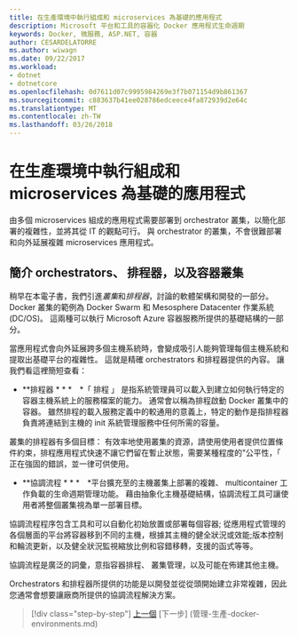 ```yaml
---
title: 在生產環境中執行組成和 microservices 為基礎的應用程式
description: Microsoft 平台和工具的容器化 Docker 應用程式生命週期
keywords: Docker, 微服務, ASP.NET, 容器
author: CESARDELATORRE
ms.author: wiwagn
ms.date: 09/22/2017
ms.workload:
- dotnet
- dotnetcore
ms.openlocfilehash: 0d7611d07c9995984269e3f7b071154d9b861367
ms.sourcegitcommit: c883637b41ee028786edceece4fa872939d2e64c
ms.translationtype: MT
ms.contentlocale: zh-TW
ms.lasthandoff: 03/26/2018
---
```

# <a name="run-composed-and-microservices-based-applications-in-production-environments"></a>在生產環境中執行組成和 microservices 為基礎的應用程式

由多個 microservices 組成的應用程式需要部署到 orchestrator 叢集，以簡化部署的複雜性，並將其從 IT 的觀點可行。 與 orchestrator 的叢集，不會很難部署和向外延展複雜 microservices 應用程式。

## <a name="introduction-to-orchestrators-schedulers-and-container-clusters"></a>簡介 orchestrators、 排程器，以及容器叢集

稍早在本電子書，我們引進*叢集*和*排程器*，討論的軟體架構和開發的一部分。 Docker 叢集的範例為 Docker Swarm 和 Mesosphere Datacenter 作業系統 (DC/OS)。 這兩種可以執行 Microsoft Azure 容器服務所提供的基礎結構的一部分。

當應用程式會向外延展跨多個主機系統時，會變成吸引人能夠管理每個主機系統和提取出基礎平台的複雜性。 這就是精確 orchestrators 和排程器提供的內容。 讓我們看這裡簡短查看：

-   **排程器 * * * *「 排程 」 是指系統管理員可以載入到建立如何執行特定的容器主機系統上的服務檔案的能力。 通常會以稱為排程啟動 Docker 叢集中的容器。 雖然排程的載入服務定義中的較通用的意義上，特定的動作是指排程器負責將連結到主機的 init 系統管理服務中任何所需的容量。

叢集的排程器有多個目標： 有效率地使用叢集的資源，請使用使用者提供位置條件約束，排程應用程式快速不讓它們留在暫止狀態，需要某種程度的"公平性，「 正在強固的錯誤，並一律可供使用。

-   **協調流程 * * * *平台擴充至的主機叢集上部署的複雜、 multicontainer 工作負載的生命週期管理功能。 藉由抽象化主機基礎結構，協調流程工具可讓使用者將整個叢集視為單一部署目標。

協調流程程序包含工具和可以自動化初始放置或部署每個容器; 從應用程式管理的各個層面的平台將容器移到不同的主機，根據其主機的健全狀況或效能;版本控制和輪流更新，以及健全狀況監視縮放比例和容錯移轉，支援的函式等等。

協調流程是廣泛的詞彙，意指容器排程、 叢集管理，以及可能在佈建其他主機。

Orchestrators 和排程器所提供的功能是以開發並從從頭開始建立非常複雜，因此您通常會想要讓廠商所提供的協調流程解決方案。


>[!div class="step-by-step"]
[上一個](index.md) [下一步] (管理-生產-docker-environments.md)
